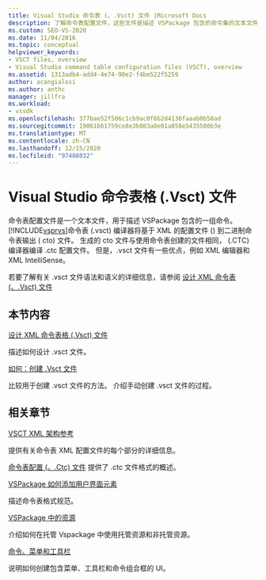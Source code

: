 ```yaml
---
title: Visual Studio 命令表 (。.Vsct) 文件 |Microsoft Docs
description: 了解命令表配置文件，这些文件是描述 VSPackage 包含的命令集的文本文件。
ms.custom: SEO-VS-2020
ms.date: 11/04/2016
ms.topic: conceptual
helpviewer_keywords:
- VSCT files, overview
- Visual Studio command table configuration files (VSCT), overview
ms.assetid: 1313adb4-add4-4e74-90e2-f4be522f5259
author: acangialosi
ms.author: anthc
manager: jillfra
ms.workload:
- vssdk
ms.openlocfilehash: 377bae52f506c1cb9ac0f6b2d4136faaab0b50ad
ms.sourcegitcommit: 19061b61759ce8e3b083a0e01a858e5435580b3e
ms.translationtype: MT
ms.contentlocale: zh-CN
ms.lasthandoff: 12/15/2020
ms.locfileid: "97488032"
---
```

# <a name="visual-studio-command-table-vsct-files"></a>Visual Studio 命令表格 (.Vsct) 文件
命令表配置文件是一个文本文件，用于描述 VSPackage 包含的一组命令。 [!INCLUDE[vsprvs](../../code-quality/includes/vsprvs_md.md)]命令表 (.vsct) 编译器将基于 XML 的配置文件 () 到二进制命令表输出 ( cto) 文件。 生成的 cto 文件与使用命令表创建的文件相同， (.CTC) 编译器编译 .ctc 配置文件。 但是，.vsct 文件有一些优点，例如 XML 编辑器和 XML IntelliSense。

 若要了解有关 .vsct 文件语法和语义的详细信息，请参阅 [设计 XML 命令表 (。.Vsct) 文件](../../extensibility/internals/designing-xml-command-table-dot-vsct-files.md)

## <a name="in-this-section"></a>本节内容
 [设计 XML 命令表格 (.Vsct) 文件](../../extensibility/internals/designing-xml-command-table-dot-vsct-files.md)

 描述如何设计 .vsct 文件。

 [如何：创建 .Vsct 文件](../../extensibility/internals/how-to-create-a-dot-vsct-file.md)

 比较用于创建 .vsct 文件的方法。 介绍手动创建 .vsct 文件的过程。

## <a name="related-sections"></a>相关章节
 [VSCT XML 架构参考](../../extensibility/vsct-xml-schema-reference.md)

 提供有关命令表 XML 配置文件的每个部分的详细信息。

 [命令表配置 (。.Ctc) 文件](/previous-versions/bb165153(v=vs.100)) 提供了 .ctc 文件格式的概述。

 [VSPackage 如何添加用户界面元素](../../extensibility/internals/how-vspackages-add-user-interface-elements.md)

 描述命令表格式规范。

 [VSPackage 中的资源](../../extensibility/internals/resources-in-vspackages.md)

 介绍如何在托管 Vspackage 中使用托管资源和非托管资源。

 [命令、菜单和工具栏](../../extensibility/internals/commands-menus-and-toolbars.md)

 说明如何创建包含菜单、工具栏和命令组合框的 UI。